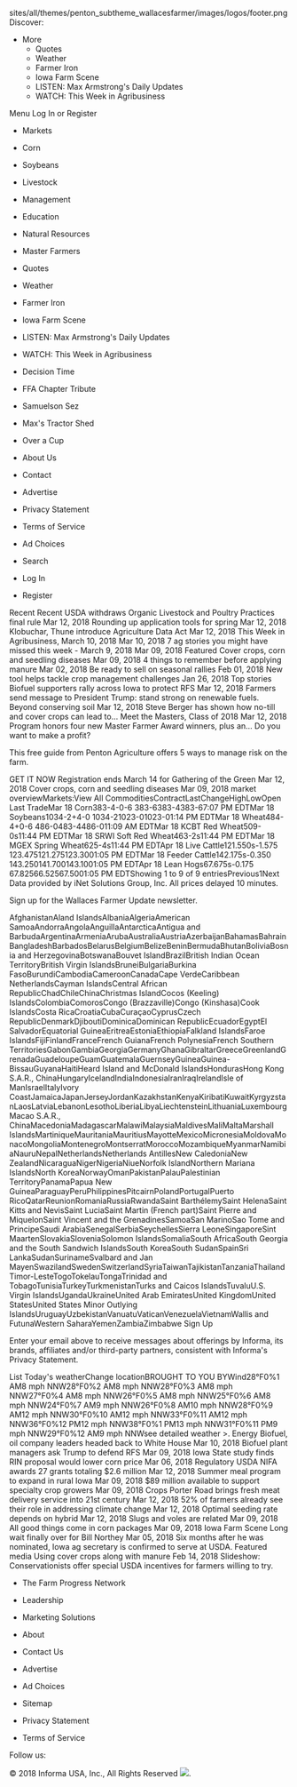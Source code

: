 sites/all/themes/penton\_subtheme\_wallacesfarmer/images/logos/footer.png Discover:

*   More
    *   Quotes
    *   Weather
    *   Farmer Iron
    *   Iowa Farm Scene
    *   LISTEN: Max Armstrong's Daily Updates
    *   WATCH: This Week in Agribusiness

Menu Log In or Register

*   Markets
*   Corn
*   Soybeans
*   Livestock
*   Management
*   Education
*   Natural Resources
*   Master Farmers

*   Quotes
*   Weather
*   Farmer Iron
*   Iowa Farm Scene
*   LISTEN: Max Armstrong's Daily Updates
*   WATCH: This Week in Agribusiness

*   Decision Time
*   FFA Chapter Tribute
*   Samuelson Sez
*   Max's Tractor Shed
*   Over a Cup
*   About Us
*   Contact
*   Advertise
*   Privacy Statement
*   Terms of Service
*   Ad Choices

*   Search
*   Log In
*   Register

Recent Recent USDA withdraws Organic Livestock and Poultry Practices final rule Mar 12, 2018 Rounding up application tools for spring Mar 12, 2018 Klobuchar, Thune introduce Agriculture Data Act Mar 12, 2018 This Week in Agribusiness, March 10, 2018 Mar 10, 2018 7 ag stories you might have missed this week - March 9, 2018 Mar 09, 2018 Featured Cover crops, corn and seedling diseases Mar 09, 2018 4 things to remember before applying manure Mar 02, 2018 Be ready to sell on seasonal rallies Feb 01, 2018 New tool helps tackle crop management challenges Jan 26, 2018 Top stories Biofuel supporters rally across Iowa to protect RFS Mar 12, 2018 Farmers send message to President Trump: stand strong on renewable fuels. Beyond conserving soil Mar 12, 2018 Steve Berger has shown how no-till and cover crops can lead to... Meet the Masters, Class of 2018 Mar 12, 2018 Program honors four new Master Farmer Award winners, plus an... Do you want to make a profit?

This free guide from Penton Agriculture offers 5 ways to manage risk on the farm.

GET IT NOW Registration ends March 14 for Gathering of the Green Mar 12, 2018 Cover crops, corn and seedling diseases Mar 09, 2018 market overviewMarkets:View All CommoditiesContractLastChangeHighLowOpen Last TradeMar 18 Corn383-4-0-6 383-6383-4383-67:07 PM EDTMar 18 Soybeans1034-2+4-0 1034-21023-01023-01:14 PM EDTMar 18 Wheat484-4+0-6 486-0483-4486-011:09 AM EDTMar 18 KCBT Red Wheat509-0s11:44 PM EDTMar 18 SRWI Soft Red Wheat463-2s11:44 PM EDTMar 18 MGEX Spring Wheat625-4s11:44 PM EDTApr 18 Live Cattle121.550s-1.575 123.475121.275123.3001:05 PM EDTMar 18 Feeder Cattle142.175s-0.350 143.250141.700143.1001:05 PM EDTApr 18 Lean Hogs67.675s-0.175 67.82566.52567.5001:05 PM EDTShowing 1 to 9 of 9 entriesPrevious1Next  
Data provided by iNet Solutions Group, Inc. All prices delayed 10 minutes.

Sign up for the Wallaces Farmer Update newsletter.

AfghanistanAland IslandsAlbaniaAlgeriaAmerican SamoaAndorraAngolaAnguillaAntarcticaAntigua and BarbudaArgentinaArmeniaArubaAustraliaAustriaAzerbaijanBahamasBahrainBangladeshBarbadosBelarusBelgiumBelizeBeninBermudaBhutanBoliviaBosnia and HerzegovinaBotswanaBouvet IslandBrazilBritish Indian Ocean TerritoryBritish Virgin IslandsBruneiBulgariaBurkina FasoBurundiCambodiaCameroonCanadaCape VerdeCaribbean NetherlandsCayman IslandsCentral African RepublicChadChileChinaChristmas IslandCocos (Keeling) IslandsColombiaComorosCongo (Brazzaville)Congo (Kinshasa)Cook IslandsCosta RicaCroatiaCubaCuraçaoCyprusCzech RepublicDenmarkDjiboutiDominicaDominican RepublicEcuadorEgyptEl SalvadorEquatorial GuineaEritreaEstoniaEthiopiaFalkland IslandsFaroe IslandsFijiFinlandFranceFrench GuianaFrench PolynesiaFrench Southern TerritoriesGabonGambiaGeorgiaGermanyGhanaGibraltarGreeceGreenlandGrenadaGuadeloupeGuamGuatemalaGuernseyGuineaGuinea-BissauGuyanaHaitiHeard Island and McDonald IslandsHondurasHong Kong S.A.R., ChinaHungaryIcelandIndiaIndonesiaIranIraqIrelandIsle of ManIsraelItalyIvory CoastJamaicaJapanJerseyJordanKazakhstanKenyaKiribatiKuwaitKyrgyzstanLaosLatviaLebanonLesothoLiberiaLibyaLiechtensteinLithuaniaLuxembourgMacao S.A.R., ChinaMacedoniaMadagascarMalawiMalaysiaMaldivesMaliMaltaMarshall IslandsMartiniqueMauritaniaMauritiusMayotteMexicoMicronesiaMoldovaMonacoMongoliaMontenegroMontserratMoroccoMozambiqueMyanmarNamibiaNauruNepalNetherlandsNetherlands AntillesNew CaledoniaNew ZealandNicaraguaNigerNigeriaNiueNorfolk IslandNorthern Mariana IslandsNorth KoreaNorwayOmanPakistanPalauPalestinian TerritoryPanamaPapua New GuineaParaguayPeruPhilippinesPitcairnPolandPortugalPuerto RicoQatarReunionRomaniaRussiaRwandaSaint BarthélemySaint HelenaSaint Kitts and NevisSaint LuciaSaint Martin (French part)Saint Pierre and MiquelonSaint Vincent and the GrenadinesSamoaSan MarinoSao Tome and PrincipeSaudi ArabiaSenegalSerbiaSeychellesSierra LeoneSingaporeSint MaartenSlovakiaSloveniaSolomon IslandsSomaliaSouth AfricaSouth Georgia and the South Sandwich IslandsSouth KoreaSouth SudanSpainSri LankaSudanSurinameSvalbard and Jan MayenSwazilandSwedenSwitzerlandSyriaTaiwanTajikistanTanzaniaThailandTimor-LesteTogoTokelauTongaTrinidad and TobagoTunisiaTurkeyTurkmenistanTurks and Caicos IslandsTuvaluU.S. Virgin IslandsUgandaUkraineUnited Arab EmiratesUnited KingdomUnited StatesUnited States Minor Outlying IslandsUruguayUzbekistanVanuatuVaticanVenezuelaVietnamWallis and FutunaWestern SaharaYemenZambiaZimbabwe Sign Up

Enter your email above to receive messages about offerings by Informa, its brands, affiliates and/or third-party partners, consistent with Informa's Privacy Statement.

List Today's weatherChange locationBROUGHT TO YOU BYWind28°F0%1 AM8 mph NNW28°F0%2 AM8 mph NNW28°F0%3 AM8 mph NNW27°F0%4 AM8 mph NNW26°F0%5 AM8 mph NNW25°F0%6 AM8 mph NNW24°F0%7 AM9 mph NNW26°F0%8 AM10 mph NNW28°F0%9 AM12 mph NNW30°F0%10 AM12 mph NNW33°F0%11 AM12 mph NNW36°F0%12 PM12 mph NNW38°F0%1 PM13 mph NNW31°F0%11 PM9 mph NNW29°F0%12 AM9 mph NNWsee detailed weather >. Energy Biofuel, oil company leaders headed back to White House Mar 10, 2018 Biofuel plant managers ask Trump to defend RFS Mar 09, 2018 Iowa State study finds RIN proposal would lower corn price Mar 06, 2018 Regulatory USDA NIFA awards 27 grants totaling $2.6 million Mar 12, 2018 Summer meal program to expand in rural Iowa Mar 09, 2018 $89 million available to support specialty crop growers Mar 09, 2018 Crops Porter Road brings fresh meat delivery service into 21st century Mar 12, 2018 52% of farmers already see their role in addressing climate change Mar 12, 2018 Optimal seeding rate depends on hybrid Mar 12, 2018 Slugs and voles are related Mar 09, 2018 All good things come in corn packages Mar 09, 2018 Iowa Farm Scene Long wait finally over for Bill Northey Mar 05, 2018 Six months after he was nominated, Iowa ag secretary is confirmed to serve at USDA. Featured media Using cover crops along with manure Feb 14, 2018 Slideshow: Conservationists offer special USDA incentives for farmers willing to try.

*   The Farm Progress Network
*   Leadership
*   Marketing Solutions
*   About
*   Contact Us

*   Advertise
*   Ad Choices
*   Sitemap
*   Privacy Statement
*   Terms of Service

Follow us:

© 2018 Informa USA, Inc., All Rights Reserved <img src="https://api.b2c.com/api/noscript-315re7h65uhsyo963dv.gif">.